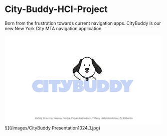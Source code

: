 # City-Buddy-HCI-Project
Born from the frustration towards current navigation apps. CityBuddy is our new New York City MTA navigation application

<img src="/images/CityBuddy Presentation1024_1.jpg" />
![](/images/CityBuddy Presentation1024_1.jpg)
